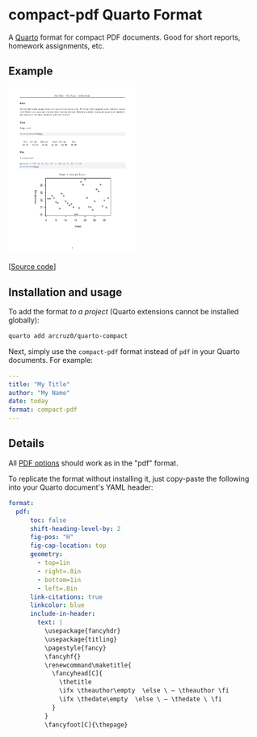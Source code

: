 # compact-pdf Quarto Format

A [Quarto](https://quarto.org/) format for compact PDF documents. Good for short reports, homework assignments, etc.

## Example

<a href="template.pdf"><img src="thumbnail.png" width=50% height=50%></a>

[[Source code](template.qmd)]

## Installation and usage

To add the format *to a project* (Quarto extensions cannot be installed globally):

```bash
quarto add arcruz0/quarto-compact
```

Next, simply use the `compact-pdf` format instead of `pdf` in your Quarto documents. For example:

``` yaml
---
title: "My Title"
author: "My Name"
date: today
format: compact-pdf
---
```

## Details

All [PDF options](https://quarto.org/docs/reference/formats/pdf.html) should work as in the "pdf" format.

To replicate the format without installing it, just copy-paste the following into your Quarto document's YAML header:

``` yaml
format: 
  pdf:
      toc: false
      shift-heading-level-by: 2
      fig-pos: "H"
      fig-cap-location: top
      geometry:
        - top=1in
        - right=.8in
        - bottom=1in
        - left=.8in
      link-citations: true
      linkcolor: blue
      include-in-header: 
        text: |
          \usepackage{fancyhdr}
          \usepackage{titling}
          \pagestyle{fancy}
          \fancyhf{}
          \renewcommand\maketitle{
            \fancyhead[C]{
              \thetitle
              \ifx \theauthor\empty  \else \ – \theauthor \fi
              \ifx \thedate\empty  \else \ – \thedate \ \fi
            }
          }
          \fancyfoot[C]{\thepage}
```
